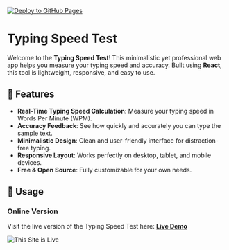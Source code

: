 [![Deploy to GitHub Pages](https://github.com/njvanas/typing-speed-test/actions/workflows/deploy.yml/badge.svg)](https://github.com/njvanas/typing-speed-test/actions/workflows/deploy.yml)

# Typing Speed Test

Welcome to the **Typing Speed Test**! This minimalistic yet professional web app helps you measure your typing speed and accuracy. Built using **React**, this tool is lightweight, responsive, and easy to use.

## 🚀 Features

- **Real-Time Typing Speed Calculation**: Measure your typing speed in Words Per Minute (WPM).
- **Accuracy Feedback**: See how quickly and accurately you can type the sample text.
- **Minimalistic Design**: Clean and user-friendly interface for distraction-free typing.
- **Responsive Layout**: Works perfectly on desktop, tablet, and mobile devices.
- **Free & Open Source**: Fully customizable for your own needs.

## 🎯 Usage

### Online Version
Visit the live version of the Typing Speed Test here:
**[Live Demo](https://njvanas.github.io/typing-speed-test/)**

![This Site is Live](https://img.shields.io/badge/Status-Live-brightgreen?style=for-the-badge)
